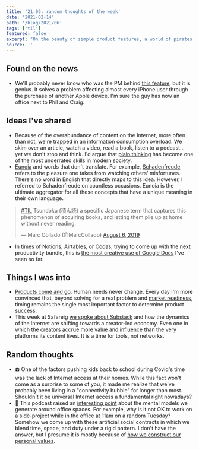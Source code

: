 ```yaml
---
title: '21.06: random thoughts of the week'
date: '2021-02-14'
path: '/blog/2021/06'
tags: ['til']
featured: false
excerpt: "On the beauty of simple product features, a world of pirates that doesn't think deeply anymore, and some praise for Google Docs."
source: ''
---
```


## Found on the news

- We'll probably never know who was the PM behind [this feature](https://www.theverge.com/2021/2/1/22260639/apple-watch-iphone-unlocked-ios-14-5-app-tracking), but it is genius. It solves a problem affecting almost every iPhone user through the purchase of another Apple device. I'm sure the guy has now an office next to Phil and Craig.

## Ideas I've shared

- Because of the overabundance of content on the Internet, more often than not, we're trapped in an information consumption overload. We skim over an article, watch a video, read a book, listen to a podcast... yet we don't stop and think. I'd argue that [plain thinking](https://alexdanco.com/2021/02/02/the-pirate-problem/) has become one of the most underrated skills in modern society.
- [Eunoia](https://eunoia.world) and words that don't translate. For example, [Schadenfreude](https://en.wikipedia.org/wiki/Schadenfreude) refers to the pleasure one takes from watching others' misfortunes. There's no word in English that directly maps to this idea. However, I referred to Schadenfreude on countless occasions. Eunoia is the ultimate aggregator for all these concepts that have a unique meaning in their own language.

<blockquote class="twitter-tweet"><p lang="ja" dir="ltr"><a href="https://twitter.com/hashtag/TIL?src=hash&amp;ref_src=twsrc%5Etfw">#TIL</a> Tsundoku (積ん読) a specific Japanese term that captures this phenomenon of acquiring books, and letting them pile up at home without never reading.</p>&mdash; Marc Collado (@MarcCollado) <a href="https://twitter.com/MarcCollado/status/1158787410651701248?ref_src=twsrc%5Etfw">August 6, 2019</a></blockquote>

- In times of Notions, Airtables, or Codas, trying to come up with the next productivity bundle, this is [the most creative use of Google Docs](https://docs.google.com/document/d/1-UiEeoiV0xBFVZgid63FRaph03OCmHzyEExubn63j0U/edit#heading=h.by5ehyjf5695) I've seen so far.

## Things I was into

- [Products come and go](https://latecheckout.substack.com/p/lessons-learned-from-shutdown-startups). Human needs never change. Every day I'm more convinced that, beyond solving for a real problem and [market readiness](/blog/2014/changing-behavior), timing remains the single most important factor to determine product success.
- This week at Safareig [we spoke about Substack](https://rss.com/podcasts/safareig/141146/) and how the dynamics of the Internet are shifting towards a creator-led economy. Even one in which the [creators accrue more value and influence](/blog/2020/youtube-wont-work) than the very platforms its content lives. It is a time for tools, not networks.

## Random thoughts

- ☎️ One of the factors pushing kids back to school during Covid's time was the lack of Internet access at their homes. While this fact won't come as a surprise to some of you, it made me realize that we've probably been living in a "connectivity bubble" for longer than most. Shouldn't it be universal Internet access a fundamental right nowadays?
- 💅 This podcast raised an [interesting point](https://every.to/means-of-creation/sahil-lavingia-wants-creators-to-842840) about the mental models we generate around office spaces. For example, why is it not OK to work on a side-project while in the office at 11am on a random Tuesday? Somehow we come up with these artificial social contracts in which we blend time, space, and duty under a rigid pattern. I don't have the answer, but I presume it is mostly because of [how we construct our personal values](https://wellnesswisdom.substack.com/p/-wellness-wisdom-vol34-why-we-suffer).
